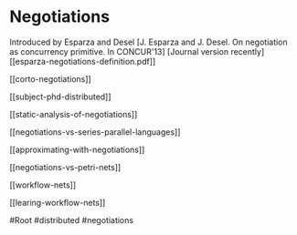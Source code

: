# Negotiations

Introduced by Esparza and Desel
[J. Esparza and J. Desel. On negotiation as concurrency primitive. In CONCUR'13]
[Journal version recently]
[[esparza-negotiations-definition.pdf]]

[[corto-negotiations]]

[[subject-phd-distributed]]

[[static-analysis-of-negotiations]]

[[negotiations-vs-series-parallel-languages]]

[[approximating-with-negotiations]]

[[negotiations-vs-petri-nets]]

[[workflow-nets]]

[[learing-workflow-nets]]

#Root
#distributed
#negotiations
